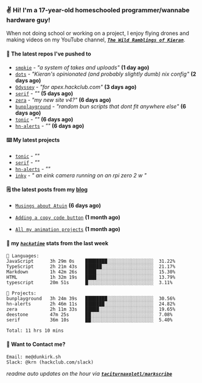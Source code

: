 ### ✌️ Hi! I'm a 17-year-old homeschooled programmer/wannabe hardware guy!

When not doing school or working on a project, I enjoy flying drones and making videos on my YouTube channel, [**_`The Wild Ramblings of Kieran`_**](https://youtube.com/@kieran.rambles).

#### 👷 The latest repos I've pushed to

- [`smokie`](https://github.com/taciturnaxolotl/smokie) - _"a system of takes and uploads"_ **(1 day ago)**
- [`dots`](https://github.com/taciturnaxolotl/dots) - _"Kieran's opinionated (and probably slightly dumb) nix config"_ **(2 days ago)**
- [`Odyssey`](https://github.com/MeghanaM4/Odyssey) - _"for apex.hackclub.com"_ **(3 days ago)**
- [`serif`](https://github.com/taciturnaxolotl/serif) - _""_ **(5 days ago)**
- [`zera`](https://github.com/taciturnaxolotl/zera) - _"my new site v4?"_ **(6 days ago)**
- [`bunplayground`](https://github.com/taciturnaxolotl/bunplayground) - _"random bun scripts that dont fit anywhere else"_ **(6 days ago)**
- [`tonic`](https://github.com/taciturnaxolotl/tonic) - _""_ **(6 days ago)**
- [`hn-alerts`](https://github.com/taciturnaxolotl/hn-alerts) - _""_ **(6 days ago)**

#### ⌨️ My latest projects

- [`tonic`](https://github.com/taciturnaxolotl/tonic) - _""_
- [`serif`](https://github.com/taciturnaxolotl/serif) - _""_
- [`hn-alerts`](https://github.com/taciturnaxolotl/hn-alerts) - _""_
- [`inky`](https://github.com/taciturnaxolotl/inky) - _" an eink camera running on an rpi zero 2 w "_

#### 🗒️ the latest posts from my [blog](https://dunkirk.sh)

- [`Musings about Atuin`](https://dunkirk.sh/blog/atuin/) **(6 days ago)**

- [`Adding a copy code button`](https://dunkirk.sh/blog/adding-a-copy-button/) **(1 month ago)**

- [`All my animation projects`](https://dunkirk.sh/blog/my-animations/) **(1 month ago)**



#### 📡 my [_`hackatime`_](https://waka.hackclub.com) stats from the last week

```text
💾 Languages:
JavaScript      3h 29m 0s    ████████░░░░░░░░░░░░░░░░░  31.22%
TypeScript      2h 21m 43s   ██████░░░░░░░░░░░░░░░░░░░  21.17%
Markdown        1h 42m 26s   ████░░░░░░░░░░░░░░░░░░░░░  15.30%
HTML            1h 32m 19s   ████░░░░░░░░░░░░░░░░░░░░░  13.79%
typescript      20m 51s      █░░░░░░░░░░░░░░░░░░░░░░░░  3.11%

💼 Projects:
bunplayground   3h 24m 39s   ████████░░░░░░░░░░░░░░░░░  30.56%
hn-alerts       2h 46m 11s   ███████░░░░░░░░░░░░░░░░░░  24.82%
zera            2h 11m 33s   █████░░░░░░░░░░░░░░░░░░░░  19.65%
deestone        47m 25s      ██░░░░░░░░░░░░░░░░░░░░░░░  7.08%
serif           36m 10s      ██░░░░░░░░░░░░░░░░░░░░░░░  5.40%

Total: 11 hrs 10 mins
```

#### 📮 Want to Contact me?

```text
Email: me@dunkirk.sh
Slack: @krn (hackclub.com/slack)
```

_readme auto updates on the hour via [**`taciturnaxolotl/markscribe`**](https://github.com/taciturnaxolotl/markscribe)_
